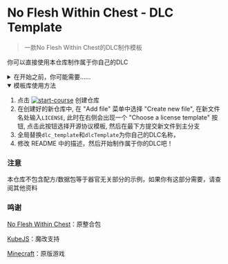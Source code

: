 # No Flesh Within Chest - DLC Template

> 一款No Flesh Within Chest的DLC制作模板

你可以直接使用本仓库制作属于你自己的DLC

<details>
<summary>在开始之前，你可能需要……</summary>

1. 一个能启动 No Flesh Within Chest 的环境
2. 一个文本编辑器（如VSCode）
3. 一定的 Javascript （或其他语言）基础
4. 一定的 Github 基础

</details>

<details open>
<summary>模板库使用方法</summary>

1. 点击 [![start-course](https://user-images.githubusercontent.com/1221423/235727646-4a590299-ffe5-480d-8cd5-8194ea184546.svg)](https://github.com/new?template_name=NFWC-DLC-Template&template_owner=mrqx0195) 创建仓库
2. 在创建好的新仓库中, 在 "Add file" 菜单中选择 "Create new file", 在新文件名处输入`LICENSE`, 此时在右侧会出现一个 "Choose a license template" 按钮, 点击此按钮选择开源协议模板, 然后在最下方提交新文件到主分支
3. 全局替换```dlc_template```和```dlcTemplate```为你自己的DLC名称，
4. 修改 README 中的描述，然后开始制作属于你的DLC吧！

</details>

### 注意

本仓库不包含配方/数据包等于器官无关部分的示例，如果你有这部分需要，请查阅其他资料

### 鸣谢

[No Flesh Within Chest](https://github.com/Yorunina/No-Flesh-Within-Chest)：原整合包

[KubeJS](https://github.com/KubeJS-Mods/KubeJS)：魔改支持

[Minecraft](https://www.minecraft.net)：原版游戏